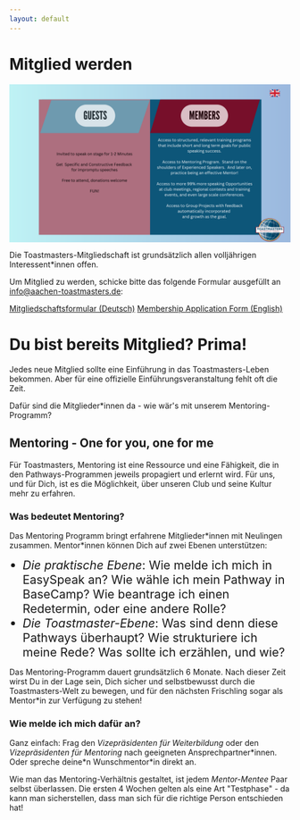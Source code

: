 ```yaml
---
layout: default
---
```


# Mitglied werden

<img src="/assets/images/members_vs_guests_v1.png" width="800" style="display: block; margin-left: auto; margin-right: auto;">


Die Toastmasters-Mitgliedschaft ist grundsätzlich allen volljährigen Interessent*innen offen.

Um Mitglied zu werden, schicke bitte das folgende Formular ausgefüllt an info@aachen-toastmasters.de:

<p class="btn-flex">
    <a class="button-centered" href="downloads/tmac_membership_form_de.pdf" download="tmac_membership_form_de.pdf" >Mitgliedschaftsformular (Deutsch)</a>
    <a class="button-centered" href="downloads/tmac_membership_form_en.pdf" download="tmac_membership_form_en.pdf" >Membership Application Form (English)</a>
</p>

# Du bist bereits Mitglied? Prima! 

Jedes neue Mitglied sollte eine Einführung in das Toastmasters-Leben bekommen. Aber für eine offizielle Einführungsveranstaltung fehlt oft die Zeit.

Dafür sind die Mitglieder*innen da - wie wär's mit unserem Mentoring-Programm?

## Mentoring - One for you, one for me

Für Toastmasters, Mentoring ist eine Ressource und eine Fähigkeit, die in den Pathways-Programmen jeweils propagiert und erlernt wird. Für uns, und für Dich, ist es die Möglichkeit, über unseren Club und seine Kultur mehr zu erfahren.

### Was bedeutet Mentoring?

Das Mentoring Programm bringt erfahrene Mitglieder\*innen mit Neulingen zusammen. Mentor\*innen können Dich auf zwei Ebenen unterstützen:
<ul>
<li style="font-size: 16pt"><i>Die praktische Ebene</i>: Wie melde ich mich in EasySpeak an? Wie wähle ich mein Pathway in BaseCamp? Wie beantrage ich einen Redetermin, oder eine andere Rolle?</li>
<li style="font-size: 16pt"><i>Die Toastmaster-Ebene</i>: Was sind denn diese Pathways überhaupt? Wie strukturiere ich meine Rede? Was sollte ich erzählen, und wie?</li></ul>

Das Mentoring-Programm dauert grundsätzlich 6 Monate. Nach dieser Zeit wirst Du in der Lage sein, Dich sicher und selbstbewusst durch die Toastmasters-Welt zu bewegen, und für den nächsten Frischling sogar als Mentor\*in zur Verfügung zu stehen!

### Wie melde ich mich dafür an?

Ganz einfach: Frag den <i>Vizepräsidenten für Weiterbildung</i> oder den <i>Vizepräsidenten für Mentoring</i> nach geeigneten Ansprechpartner\*innen. Oder spreche deine\*n Wunschmentor\*in direkt an.

Wie man das Mentoring-Verhältnis gestaltet, ist jedem <i>Mentor-Mentee</i> Paar selbst überlassen. Die ersten 4 Wochen gelten als eine Art "Testphase" - da kann man sicherstellen, dass man sich für die richtige Person entschieden hat!

